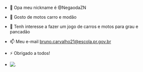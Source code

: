 - 👋 Opa meu nickname é @NegaodaZN
- 👀 Gosto de motos carro e modão
- 🌱 Tenh interesse  a fazer um jogo de carros e motos para grau e pancadão
- 📫 Meu e-mail bruno.carvalho21@escola.pr.gov.br
- ⚡ Obrigado a todos!

- ![.](https://tenor.com/pt-BR/view/mario-mario-bros-mario-negao-gif-14832744)
